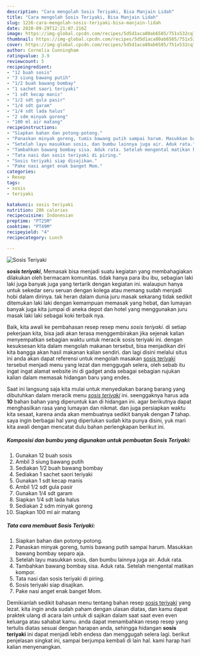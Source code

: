 ```yaml
---
description: "Cara mengolah Sosis Teriyaki, Bisa Manjain Lidah"
title: "Cara mengolah Sosis Teriyaki, Bisa Manjain Lidah"
slug: 1226-cara-mengolah-sosis-teriyaki-bisa-manjain-lidah
date: 2020-09-29T12:21:07.216Z
image: https://img-global.cpcdn.com/recipes/5d5d1aca80ab6585/751x532cq70/sosis-teriyaki-foto-resep-utama.jpg
thumbnail: https://img-global.cpcdn.com/recipes/5d5d1aca80ab6585/751x532cq70/sosis-teriyaki-foto-resep-utama.jpg
cover: https://img-global.cpcdn.com/recipes/5d5d1aca80ab6585/751x532cq70/sosis-teriyaki-foto-resep-utama.jpg
author: Cornelia Cunningham
ratingvalue: 3.9
reviewcount: 5
recipeingredient:
- "12 buah sosis"
- "3 siung bawang putih"
- "1/2 buah bawang bombay"
- "1 sachet saori teriyaki"
- "1 sdt kecap manis"
- "1/2 sdt gula pasir"
- "1/4 sdt garam"
- "1/4 sdt lada halus"
- "2 sdm minyak goreng"
- "100 ml air matang"
recipeinstructions:
- "Siapkan bahan dan potong-potong."
- "Panaskan minyak goreng, tumis bawang putih sampai harum. Masukkan bawang bombay separo aja."
- "Setelah layu masukkan sosis, dan bumbu lainnya juga air. Aduk rata."
- "Tambahkan bawang bombay sisa. Aduk rata. Setelah mengental matikan kompor."
- "Tata nasi dan sosis teriyaki di piring."
- "Sosis teriyaki siap disajikan."
- "Pake nasi anget enak banget Mom."
categories:
- Resep
tags:
- sosis
- teriyaki

katakunci: sosis teriyaki 
nutrition: 286 calories
recipecuisine: Indonesian
preptime: "PT25M"
cooktime: "PT49M"
recipeyield: "4"
recipecategory: Lunch

---
```



![Sosis Teriyaki](https://img-global.cpcdn.com/recipes/5d5d1aca80ab6585/751x532cq70/sosis-teriyaki-foto-resep-utama.jpg)

<b><i>sosis teriyaki</i></b>, Memasak bisa menjadi suatu kegiatan yang membahagiakan dilakukan oleh bermacam komunitas. tidak hanya para ibu ibu, sebagian laki laki juga banyak juga yang tertarik dengan kegiatan ini. walaupun hanya untuk sekedar seru seruan dengan kolega atau memang sudah menjadi hobi dalam dirinya. tak heran dalam dunia juru masak sekarang tidak sedikit ditemukan laki laki dengan kemampuan memasak yang hebat, dan lumayan banyak juga kita jumpai di aneka depot dan hotel yang menggunakan juru masak laki laki sebagai koki terbaik nya.



Baik, kita awali ke pembahasan resep resep menu <i>sosis teriyaki</i>. di setiap pekerjaan kita, bisa jadi akan terasa menggembirakan jika sejenak kalian menyempatkan sebagian waktu untuk meracik sosis teriyaki ini. dengan kesuksesan kita dalam mengolah makanan tersebut, bisa menjadikan diri kita bangga akan hasil makanan kalian sendiri. dan lagi disini melalui situs ini anda akan dapat referensi untuk mengolah masakan <u>sosis teriyaki</u> tersebut menjadi menu yang lezat dan menggugah selera, oleh sebab itu ingat ingat alamat website ini di gadget anda sebagai sebagian rujukan kalian dalam memasak hidangan baru yang endes.


Saat ini langsung saja kita mulai untuk menyediakan barang barang yang dibutuhkan dalam meracik menu <u><i>sosis teriyaki</i></u> ini. seenggaknya harus ada <b>10</b> bahan bahan yang diperuntuk kan di hidangan ini. agar berikutnya dapat menghasilkan rasa yang lumayan dan nikmat. dan juga persiapkan waktu kita sesaat, karena anda akan membuatnya sedikit banyak dengan <b>7</b> tahap. saya ingin berbagai hal yang diperlukan sudah kita punya disini, yuk mari kita awali dengan mencatat dulu bahan perlengkapan berikut ini.

<!--inarticleads1-->

##### Komposisi dan bumbu yang digunakan untuk pembuatan Sosis Teriyaki:

1. Gunakan 12 buah sosis
1. Ambil 3 siung bawang putih
1. Sediakan 1/2 buah bawang bombay
1. Sediakan 1 sachet saori teriyaki
1. Gunakan 1 sdt kecap manis
1. Ambil 1/2 sdt gula pasir
1. Gunakan 1/4 sdt garam
1. Siapkan 1/4 sdt lada halus
1. Sediakan 2 sdm minyak goreng
1. Siapkan 100 ml air matang




<!--inarticleads2-->

##### Tata cara membuat Sosis Teriyaki:

1. Siapkan bahan dan potong-potong.
1. Panaskan minyak goreng, tumis bawang putih sampai harum. Masukkan bawang bombay separo aja.
1. Setelah layu masukkan sosis, dan bumbu lainnya juga air. Aduk rata.
1. Tambahkan bawang bombay sisa. Aduk rata. Setelah mengental matikan kompor.
1. Tata nasi dan sosis teriyaki di piring.
1. Sosis teriyaki siap disajikan.
1. Pake nasi anget enak banget Mom.




Demikianlah sedikit bahasan menu tentang bahan resep <u>sosis teriyaki</u> yang lezat. kita ingin anda sudah paham dengan ulasan diatas, dan kamu dapat praktek ulang di acara lain untuk di sajikan dalam saat saat even even keluarga atau sahabat kamu. anda dapat menambahkan resep resep yang tertulis diatas sesuai dengan harapan anda, sehingga hidangan <b>sosis teriyaki</b> ini dapat menjadi lebih endess dan menggugah selera lagi. berikut penjelasan singkat ini, sampai berjumpa kembali di lain hal. kami harap hari kalian menyenangkan.
